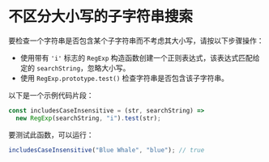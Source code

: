 # 不区分大小写的子字符串搜索

要检查一个字符串是否包含某个子字符串而不考虑其大小写，请按以下步骤操作：

- 使用带有 `'i'` 标志的 `RegExp` 构造函数创建一个正则表达式，该表达式匹配给定的 `searchString`，忽略大小写。
- 使用 `RegExp.prototype.test()` 检查字符串是否包含该子字符串。

以下是一个示例代码片段：

```js
const includesCaseInsensitive = (str, searchString) =>
  new RegExp(searchString, "i").test(str);
```

要测试此函数，可以运行：

```js
includesCaseInsensitive("Blue Whale", "blue"); // true
```
